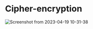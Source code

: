 # Cipher-encryption
![Screenshot from 2023-04-19 10-31-38](https://user-images.githubusercontent.com/72959655/232972584-30a8548f-4fe3-4232-8e9d-563b512b5e04.png)
